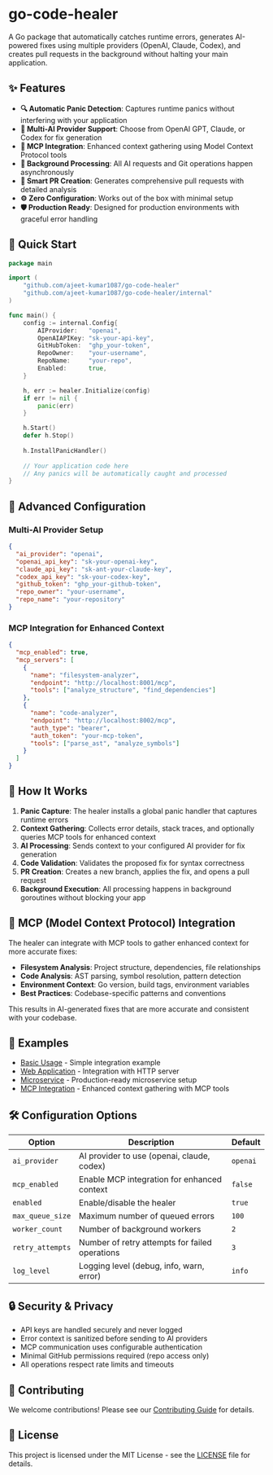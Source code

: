 # go-code-healer

A Go package that automatically catches runtime errors, generates AI-powered fixes using multiple providers (OpenAI, Claude, Codex), and creates pull requests in the background without halting your main application.

## ✨ Features

- **🔍 Automatic Panic Detection**: Captures runtime panics without interfering with your application
- **🤖 Multi-AI Provider Support**: Choose from OpenAI GPT, Claude, or Codex for fix generation
- **🔗 MCP Integration**: Enhanced context gathering using Model Context Protocol tools
- **🚀 Background Processing**: All AI requests and Git operations happen asynchronously
- **📝 Smart PR Creation**: Generates comprehensive pull requests with detailed analysis
- **⚙️ Zero Configuration**: Works out of the box with minimal setup
- **🛡️ Production Ready**: Designed for production environments with graceful error handling

## 🚀 Quick Start

```go
package main

import (
    "github.com/ajeet-kumar1087/go-code-healer"
    "github.com/ajeet-kumar1087/go-code-healer/internal"
)

func main() {
    config := internal.Config{
        AIProvider:   "openai",
        OpenAIAPIKey: "sk-your-api-key",
        GitHubToken:  "ghp_your-token",
        RepoOwner:    "your-username",
        RepoName:     "your-repo",
        Enabled:      true,
    }

    h, err := healer.Initialize(config)
    if err != nil {
        panic(err)
    }

    h.Start()
    defer h.Stop()
    
    h.InstallPanicHandler()
    
    // Your application code here
    // Any panics will be automatically caught and processed
}
```

## 🔧 Advanced Configuration

### Multi-AI Provider Setup

```json
{
  "ai_provider": "openai",
  "openai_api_key": "sk-your-openai-key",
  "claude_api_key": "sk-ant-your-claude-key", 
  "codex_api_key": "sk-your-codex-key",
  "github_token": "ghp_your-github-token",
  "repo_owner": "your-username",
  "repo_name": "your-repository"
}
```

### MCP Integration for Enhanced Context

```json
{
  "mcp_enabled": true,
  "mcp_servers": [
    {
      "name": "filesystem-analyzer",
      "endpoint": "http://localhost:8001/mcp",
      "tools": ["analyze_structure", "find_dependencies"]
    },
    {
      "name": "code-analyzer",
      "endpoint": "http://localhost:8002/mcp", 
      "auth_type": "bearer",
      "auth_token": "your-mcp-token",
      "tools": ["parse_ast", "analyze_symbols"]
    }
  ]
}
```

## 🎯 How It Works

1. **Panic Capture**: The healer installs a global panic handler that captures runtime errors
2. **Context Gathering**: Collects error details, stack traces, and optionally queries MCP tools for enhanced context
3. **AI Processing**: Sends context to your configured AI provider for fix generation
4. **Code Validation**: Validates the proposed fix for syntax correctness
5. **PR Creation**: Creates a new branch, applies the fix, and opens a pull request
6. **Background Execution**: All processing happens in background goroutines without blocking your app

## 🔗 MCP (Model Context Protocol) Integration

The healer can integrate with MCP tools to gather enhanced context for more accurate fixes:

- **Filesystem Analysis**: Project structure, dependencies, file relationships
- **Code Analysis**: AST parsing, symbol resolution, pattern detection  
- **Environment Context**: Go version, build tags, environment variables
- **Best Practices**: Codebase-specific patterns and conventions

This results in AI-generated fixes that are more accurate and consistent with your codebase.

## 📁 Examples

- [Basic Usage](examples/basic/) - Simple integration example
- [Web Application](examples/webapp/) - Integration with HTTP server
- [Microservice](examples/microservice/) - Production-ready microservice setup
- [MCP Integration](examples/mcp-integration/) - Enhanced context gathering with MCP tools

## 🛠️ Configuration Options

| Option | Description | Default |
|--------|-------------|---------|
| `ai_provider` | AI provider to use (openai, claude, codex) | `openai` |
| `mcp_enabled` | Enable MCP integration for enhanced context | `false` |
| `enabled` | Enable/disable the healer | `true` |
| `max_queue_size` | Maximum number of queued errors | `100` |
| `worker_count` | Number of background workers | `2` |
| `retry_attempts` | Number of retry attempts for failed operations | `3` |
| `log_level` | Logging level (debug, info, warn, error) | `info` |

## 🔒 Security & Privacy

- API keys are handled securely and never logged
- Error context is sanitized before sending to AI providers
- MCP communication uses configurable authentication
- Minimal GitHub permissions required (repo access only)
- All operations respect rate limits and timeouts

## 🤝 Contributing

We welcome contributions! Please see our [Contributing Guide](CONTRIBUTING.md) for details.

## 📄 License

This project is licensed under the MIT License - see the [LICENSE](LICENSE) file for details.
